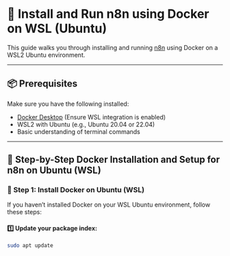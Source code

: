 # 🚀 Install and Run n8n using Docker on WSL (Ubuntu)

This guide walks you through installing and running [n8n](https://n8n.io/) using Docker on a WSL2 Ubuntu environment.

---

## 📦 Prerequisites

Make sure you have the following installed:

- [Docker Desktop](https://www.docker.com/products/docker-desktop/) (Ensure WSL integration is enabled)
- WSL2 with Ubuntu (e.g., Ubuntu 20.04 or 22.04)
- Basic understanding of terminal commands

---

## 🐳 Step-by-Step Docker Installation and Setup for n8n on Ubuntu (WSL)

### 🔹 Step 1: Install Docker on Ubuntu (WSL)

If you haven’t installed Docker on your WSL Ubuntu environment, follow these steps:

#### 1️⃣ Update your package index:

```bash
sudo apt update

